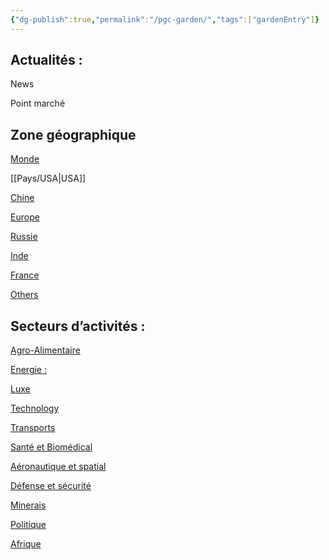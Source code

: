 ```yaml
---
{"dg-publish":true,"permalink":"/pgc-garden/","tags":["gardenEntry"]}
---
```


## **Actualités :**

News

Point marché

## **Zone géographique**

[Monde](https://www.notion.so/Monde-55eb663692664010a503911368e501fe?pvs=21)

[[Pays/USA\|USA]]

[Chine](https://www.notion.so/Chine-43900644fe254c3bb645dd99b71036fd?pvs=21)

[Europe](https://www.notion.so/Europe-142f0c42d115474596506337a53e00d6?pvs=21)

[Russie](https://www.notion.so/Russie-a7fce82f0e9e4682b27b8f2b287fd871?pvs=21)

[Inde](https://www.notion.so/Inde-ba22b679fc974c20afddd1d2cda06520?pvs=21)

[France](https://www.notion.so/France-de48a2a185064448a81665334274e4a7?pvs=21)

[Others](https://www.notion.so/Others-12faf048411042f1865b5009fab09792?pvs=21)

## **Secteurs d’activités :**

[Agro-Alimentaire](https://www.notion.so/Agro-Alimentaire-a5009324b5834598971f362fa99f9ef4?pvs=21)

[Energie :](https://www.notion.so/Energie-9a76dd53ea434db0875d4278425ece24?pvs=21)

[Luxe](https://www.notion.so/Luxe-65932c1e53c14e2a80a508d00e0741b8?pvs=21)

[Technology](https://www.notion.so/Technology-2d06e9c0938b4505b50746c0fcf51b3a?pvs=21)

[Transports](https://www.notion.so/Transports-c036629a775244519c86bd27b021b17b?pvs=21)

[Santé et Biomédical](https://www.notion.so/Sant-et-Biom-dical-60fc400092214027aff766e58e4f084a?pvs=21)

[Aéronautique et spatial](https://www.notion.so/A-ronautique-et-spatial-c6c16bed8e6e4377b9f9234697f0b0b3?pvs=21)

[Défense et sécurité](https://www.notion.so/D-fense-et-s-curit-e934740cfbb14ce8881c45670b438575?pvs=21)

[Minerais](https://www.notion.so/Minerais-8ec87f7fae9248bfb85501735827c33a?pvs=21)

[Politique](https://www.notion.so/Politique-8d49005097884b0d94da70a283a366f9?pvs=21)

[Afrique](https://www.notion.so/Afrique-00d4a0c2f10e4060bd20efd8fb0959fe?pvs=21)

